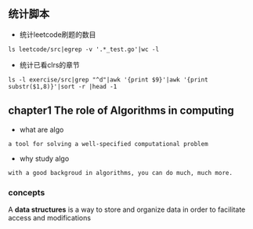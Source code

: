 ## 统计脚本
* 统计leetcode刷题的数目
```shell
ls leetcode/src|egrep -v '.*_test.go'|wc -l
```
* 统计已看clrs的章节
```shell
ls -l exercise/src|grep "^d"|awk '{print $9}'|awk '{print substr($1,8)}'|sort -r |head -1
```

## chapter1 The role of Algorithms in computing
* what are algo

```shell
a tool for solving a well-specified computational problem
```

* why study algo
```
with a good backgroud in algorithms, you can do much, much more.
```



### concepts
A **data structures** is a way to store and organize data in order to facilitate access and modifications


